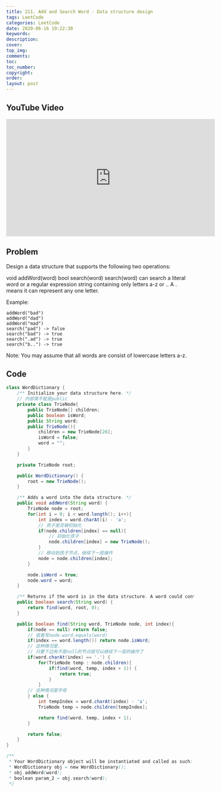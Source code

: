 ```yaml
---
title: 211. Add and Search Word - Data structure design
tags: LeetCode
categories: LeetCode
date: 2020-06-16 19:22:30
keywords:
description:
cover:
top_img:
comments:
toc:
toc_number:
copyright:
order:
layout: post
---
```


## YouTube Video

<iframe width="560" height="315" src="https://www.youtube.com/embed/RRnRv991JxI" frameborder="0" allow="accelerometer; autoplay; encrypted-media; gyroscope; picture-in-picture" allowfullscreen></iframe>

## Problem

Design a data structure that supports the following two operations:

void addWord(word)
bool search(word)
search(word) can search a literal word or a regular expression string containing only letters a-z or .. A . means it can represent any one letter.

Example:

```
addWord("bad")
addWord("dad")
addWord("mad")
search("pad") -> false
search("bad") -> true
search(".ad") -> true
search("b..") -> true
```

Note:
You may assume that all words are consist of lowercase letters a-z.

## Code

```java
class WordDictionary {
    /** Initialize your data structure here. */
    // 内部类不能是public
    private class TrieNode{
        public TrieNode[] children;
        public boolean isWord;
        public String word;
        public TrieNode(){
            children = new TrieNode[26];
            isWord = false;
            word = "";
        }
    }

    private TrieNode root;

    public WordDictionary() {
        root = new TrieNode();
    }

    /** Adds a word into the data structure. */
    public void addWord(String word) {
        TrieNode node = root;
        for(int i = 0; i < word.length(); i++){
            int index = word.charAt(i) - 'a';
            // 孩子是否被初始化
            if(node.children[index] == null){
                // 初始化孩子
                node.children[index] = new TrieNode();
            }
            // 移动到孩子节点，继续下一层操作
            node = node.children[index];
        }

        node.isWord = true;
        node.word = word;
    }

    /** Returns if the word is in the data structure. A word could contain the dot character '.' to represent any one letter. */
    public boolean search(String word) {
        return find(word, root, 0);
    }

    public boolean find(String word, TrieNode node, int index){
        if(node == null) return false;
        // 或者写node.word.equals(word)
        if(index == word.length()) return node.isWord;
        // 这种情况是.
        // 只要下边有不是null的节点就可以继续下一层的操作了
        if(word.charAt(index) == '.') {
            for(TrieNode temp : node.children){
                if(find(word, temp, index + 1)) {
                    return true;
                }
            }
        // 这种情况是字母
        } else {
            int tempIndex = word.charAt(index) - 'a';
            TrieNode temp = node.children[tempIndex];

            return find(word, temp, index + 1);
        }

        return false;
    }
}

/**
 * Your WordDictionary object will be instantiated and called as such:
 * WordDictionary obj = new WordDictionary();
 * obj.addWord(word);
 * boolean param_2 = obj.search(word);
 */
```

